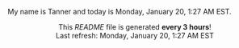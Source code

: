 My name is Tanner and today is Monday, January 20, 1:27 AM EST.

<p align="center">This <i>README</i> file is generated <b>every 3 hours</b>!</br>Last refresh: Monday, January 20, 1:27 AM EST<br /></p>
